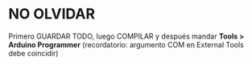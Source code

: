 # NO OLVIDAR

Primero GUARDAR TODO, luego COMPILAR y después mandar **Tools > Arduino Programmer** (recordatorio: argumento COM en External Tools debe coincidir)
